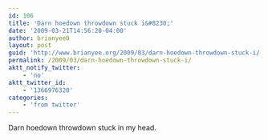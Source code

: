 ```yaml
---
id: 106
title: 'Darn hoedown throwdown stuck i&#8230;'
date: '2009-03-21T14:56:20-04:00'
author: brianyee0
layout: post
guid: 'http://www.brianyee.org/2009/03/darn-hoedown-throwdown-stuck-i/'
permalink: /2009/03/darn-hoedown-throwdown-stuck-i/
aktt_notify_twitter:
    - 'no'
aktt_twitter_id:
    - '1366976320'
categories:
    - 'from twitter'
---
```


Darn hoedown throwdown stuck in my head.